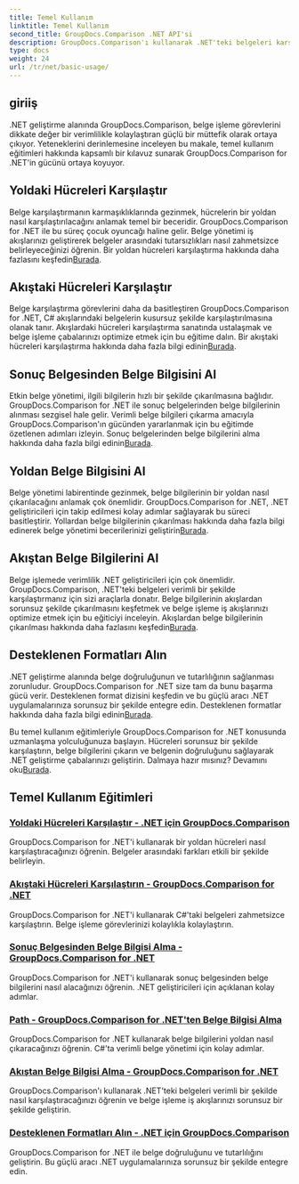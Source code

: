 ```yaml
---
title: Temel Kullanım
linktitle: Temel Kullanım
second_title: GroupDocs.Comparison .NET API'si
description: GroupDocs.Comparison'ı kullanarak .NET'teki belgeleri karşılaştırın. Hücre karşılaştırması, belge bilgisi çıkarma ve desteklenen formatları kapsayan temel kullanım eğitimlerini öğrenin.
type: docs
weight: 24
url: /tr/net/basic-usage/
---
```

## giriiş

.NET geliştirme alanında GroupDocs.Comparison, belge işleme görevlerini dikkate değer bir verimlilikle kolaylaştıran güçlü bir müttefik olarak ortaya çıkıyor. Yeteneklerini derinlemesine inceleyen bu makale, temel kullanım eğitimleri hakkında kapsamlı bir kılavuz sunarak GroupDocs.Comparison for .NET'in gücünü ortaya koyuyor.

## Yoldaki Hücreleri Karşılaştır
 Belge karşılaştırmanın karmaşıklıklarında gezinmek, hücrelerin bir yoldan nasıl karşılaştırılacağını anlamak temel bir beceridir. GroupDocs.Comparison for .NET ile bu süreç çocuk oyuncağı haline gelir. Belge yönetimi iş akışlarınızı geliştirerek belgeler arasındaki tutarsızlıkları nasıl zahmetsizce belirleyeceğinizi öğrenin. Bir yoldan hücreleri karşılaştırma hakkında daha fazlasını keşfedin[Burada](./compare-cells-from-path/).

## Akıştaki Hücreleri Karşılaştır
Belge karşılaştırma görevlerini daha da basitleştiren GroupDocs.Comparison for .NET, C# akışlarındaki belgelerin kusursuz şekilde karşılaştırılmasına olanak tanır. Akışlardaki hücreleri karşılaştırma sanatında ustalaşmak ve belge işleme çabalarınızı optimize etmek için bu eğitime dalın. Bir akıştaki hücreleri karşılaştırma hakkında daha fazla bilgi edinin[Burada](./compare-cells-from-stream/).

## Sonuç Belgesinden Belge Bilgisini Al
 Etkin belge yönetimi, ilgili bilgilerin hızlı bir şekilde çıkarılmasına bağlıdır. GroupDocs.Comparison for .NET ile sonuç belgelerinden belge bilgilerinin alınması sezgisel hale gelir. Verimli belge bilgileri çıkarma amacıyla GroupDocs.Comparison'ın gücünden yararlanmak için bu eğitimde özetlenen adımları izleyin. Sonuç belgelerinden belge bilgilerini alma hakkında daha fazla bilgi edinin[Burada](./get-document-info-from-result-document/).

## Yoldan Belge Bilgisini Al
Belge yönetimi labirentinde gezinmek, belge bilgilerinin bir yoldan nasıl çıkarılacağını anlamak çok önemlidir. GroupDocs.Comparison for .NET, .NET geliştiricileri için takip edilmesi kolay adımlar sağlayarak bu süreci basitleştirir. Yollardan belge bilgilerinin çıkarılması hakkında daha fazla bilgi edinerek belge yönetimi becerilerinizi geliştirin[Burada](./get-document-info-from-path/).

## Akıştan Belge Bilgilerini Al
 Belge işlemede verimlilik .NET geliştiricileri için çok önemlidir. GroupDocs.Comparison, .NET'teki belgeleri verimli bir şekilde karşılaştırmanız için sizi araçlarla donatır. Belge bilgilerinin akışlardan sorunsuz şekilde çıkarılmasını keşfetmek ve belge işleme iş akışlarınızı optimize etmek için bu eğiticiyi inceleyin. Akışlardan belge bilgilerinin çıkarılması hakkında daha fazlasını keşfedin[Burada](./get-document-info-from-stream/).

## Desteklenen Formatları Alın
.NET geliştirme alanında belge doğruluğunun ve tutarlılığının sağlanması zorunludur. GroupDocs.Comparison for .NET size tam da bunu başarma gücü verir. Desteklenen format dizisini keşfedin ve bu güçlü aracı .NET uygulamalarınıza sorunsuz bir şekilde entegre edin. Desteklenen formatlar hakkında daha fazla bilgi edinin[Burada](./get-supported-formats/).

 Bu temel kullanım eğitimleriyle GroupDocs.Comparison for .NET konusunda uzmanlaşma yolculuğunuza başlayın. Hücreleri sorunsuz bir şekilde karşılaştırın, belge bilgilerini çıkarın ve belgenin doğruluğunu sağlayarak .NET geliştirme çabalarınızı geliştirin. Dalmaya hazır mısınız? Devamını oku[Burada](https://reference.groupdocs.com/comparison/net).
## Temel Kullanım Eğitimleri
### [Yoldaki Hücreleri Karşılaştır - .NET için GroupDocs.Comparison](./compare-cells-from-path/)
GroupDocs.Comparison for .NET'i kullanarak bir yoldan hücreleri nasıl karşılaştıracağınızı öğrenin. Belgeler arasındaki farkları etkili bir şekilde belirleyin.
### [Akıştaki Hücreleri Karşılaştırın - GroupDocs.Comparison for .NET](./compare-cells-from-stream/)
GroupDocs.Comparison for .NET'i kullanarak C#'taki belgeleri zahmetsizce karşılaştırın. Belge işleme görevlerinizi kolaylıkla kolaylaştırın.
### [Sonuç Belgesinden Belge Bilgisi Alma - GroupDocs.Comparison for .NET](./get-document-info-from-result-document/)
GroupDocs.Comparison for .NET'i kullanarak sonuç belgesinden belge bilgilerini nasıl alacağınızı öğrenin. .NET geliştiricileri için açıklanan kolay adımlar.
### [Path - GroupDocs.Comparison for .NET'ten Belge Bilgisi Alma](./get-document-info-from-path/)
GroupDocs.Comparison for .NET kullanarak belge bilgilerini yoldan nasıl çıkaracağınızı öğrenin. C#'ta verimli belge yönetimi için kolay adımlar.
### [Akıştan Belge Bilgisi Alma - GroupDocs.Comparison for .NET](./get-document-info-from-stream/)
GroupDocs.Comparison'ı kullanarak .NET'teki belgeleri verimli bir şekilde nasıl karşılaştıracağınızı öğrenin ve belge işleme iş akışlarınızı sorunsuz bir şekilde geliştirin.
### [Desteklenen Formatları Alın - .NET için GroupDocs.Comparison](./get-supported-formats/)
GroupDocs.Comparison for .NET ile belge doğruluğunu ve tutarlılığını geliştirin. Bu güçlü aracı .NET uygulamalarınıza sorunsuz bir şekilde entegre edin.